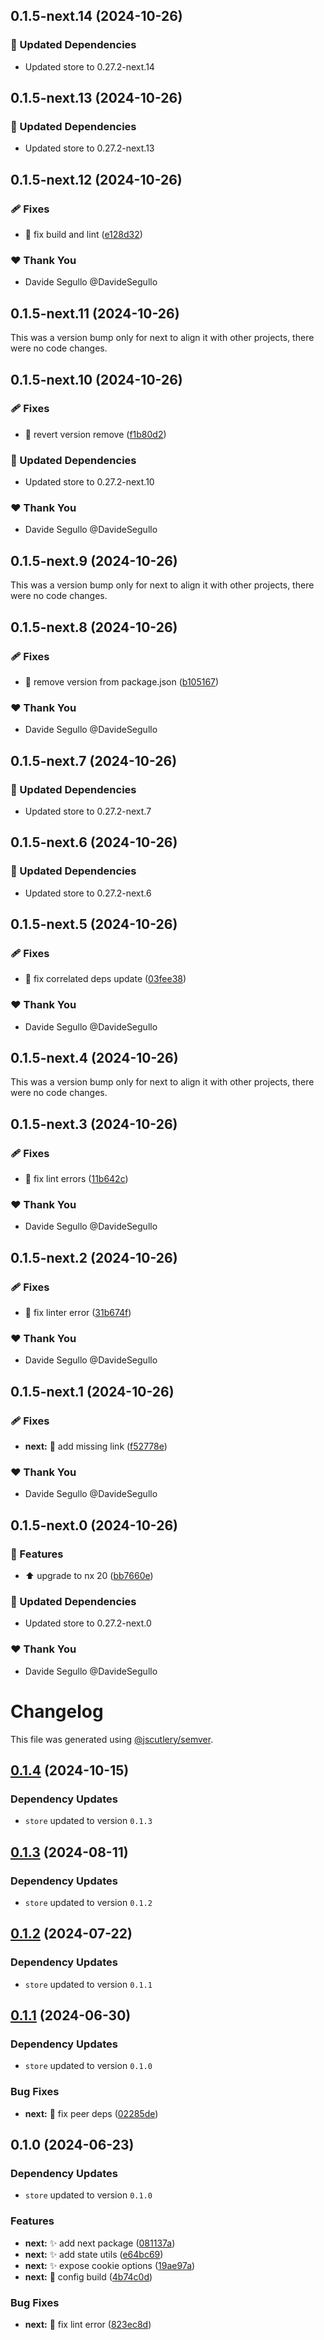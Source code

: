 ## 0.1.5-next.14 (2024-10-26)

### 🧱 Updated Dependencies

- Updated store to 0.27.2-next.14

## 0.1.5-next.13 (2024-10-26)

### 🧱 Updated Dependencies

- Updated store to 0.27.2-next.13

## 0.1.5-next.12 (2024-10-26)

### 🩹 Fixes

- :rotating_light: fix build and lint ([e128d32](https://github.com/nabla-studio/quirks/commit/e128d32))

### ❤️  Thank You

- Davide Segullo @DavideSegullo

## 0.1.5-next.11 (2024-10-26)

This was a version bump only for next to align it with other projects, there were no code changes.

## 0.1.5-next.10 (2024-10-26)

### 🩹 Fixes

- :green_heart: revert version remove ([f1b80d2](https://github.com/nabla-studio/quirks/commit/f1b80d2))

### 🧱 Updated Dependencies

- Updated store to 0.27.2-next.10

### ❤️  Thank You

- Davide Segullo @DavideSegullo

## 0.1.5-next.9 (2024-10-26)

This was a version bump only for next to align it with other projects, there were no code changes.

## 0.1.5-next.8 (2024-10-26)

### 🩹 Fixes

- :wrench: remove version from package.json ([b105167](https://github.com/nabla-studio/quirks/commit/b105167))

### ❤️  Thank You

- Davide Segullo @DavideSegullo

## 0.1.5-next.7 (2024-10-26)

### 🧱 Updated Dependencies

- Updated store to 0.27.2-next.7

## 0.1.5-next.6 (2024-10-26)

### 🧱 Updated Dependencies

- Updated store to 0.27.2-next.6

## 0.1.5-next.5 (2024-10-26)

### 🩹 Fixes

- :wrench: fix correlated deps update ([03fee38](https://github.com/nabla-studio/quirks/commit/03fee38))

### ❤️  Thank You

- Davide Segullo @DavideSegullo

## 0.1.5-next.4 (2024-10-26)

This was a version bump only for next to align it with other projects, there were no code changes.

## 0.1.5-next.3 (2024-10-26)

### 🩹 Fixes

- :rotating_light: fix lint errors ([11b642c](https://github.com/nabla-studio/quirks/commit/11b642c))

### ❤️  Thank You

- Davide Segullo @DavideSegullo

## 0.1.5-next.2 (2024-10-26)

### 🩹 Fixes

- :rotating_light: fix linter error ([31b674f](https://github.com/nabla-studio/quirks/commit/31b674f))

### ❤️  Thank You

- Davide Segullo @DavideSegullo

## 0.1.5-next.1 (2024-10-26)

### 🩹 Fixes

- **next:** :memo: add missing link ([f52778e](https://github.com/nabla-studio/quirks/commit/f52778e))

### ❤️  Thank You

- Davide Segullo @DavideSegullo

## 0.1.5-next.0 (2024-10-26)

### 🚀 Features

- :arrow_up: upgrade to nx 20 ([bb7660e](https://github.com/nabla-studio/quirks/commit/bb7660e))

### 🧱 Updated Dependencies

- Updated store to 0.27.2-next.0

### ❤️  Thank You

- Davide Segullo @DavideSegullo

# Changelog

This file was generated using [@jscutlery/semver](https://github.com/jscutlery/semver).

## [0.1.4](https://github.com/nabla-studio/quirks/compare/next@0.1.3...next@0.1.4) (2024-10-15)

### Dependency Updates

* `store` updated to version `0.1.3`
## [0.1.3](https://github.com/nabla-studio/quirks/compare/next@0.1.2...next@0.1.3) (2024-08-11)

### Dependency Updates

* `store` updated to version `0.1.2`
## [0.1.2](https://github.com/nabla-studio/quirks/compare/next@0.1.1...next@0.1.2) (2024-07-22)

### Dependency Updates

* `store` updated to version `0.1.1`
## [0.1.1](https://github.com/nabla-studio/quirks/compare/next@0.1.0...next@0.1.1) (2024-06-30)

### Dependency Updates

* `store` updated to version `0.1.0`

### Bug Fixes

* **next:** :bug: fix peer deps ([02285de](https://github.com/nabla-studio/quirks/commit/02285dec7fb7f95b3556aa01dd70a0c08306869b))

## 0.1.0 (2024-06-23)

### Dependency Updates

* `store` updated to version `0.1.0`

### Features

* **next:** :sparkles: add next package ([081137a](https://github.com/nabla-studio/quirks/commit/081137a90a35aa58f5966078f524d58bca6bbdb4))
* **next:** :sparkles: add state utils ([e64bc69](https://github.com/nabla-studio/quirks/commit/e64bc6923637c7cfa63862dd7cd85d6869aac636))
* **next:** :sparkles: expose cookie options ([19ae97a](https://github.com/nabla-studio/quirks/commit/19ae97a1f8431e1973d856af134a89fc5e11c115))
* **next:** :wrench: config build ([4b74c0d](https://github.com/nabla-studio/quirks/commit/4b74c0d0e11693b564ef3980bd9f20bd70e21f62))


### Bug Fixes

* **next:** :rotating_light: fix lint error ([823ec8d](https://github.com/nabla-studio/quirks/commit/823ec8d3e31e6634c3bedd39c696e5bf142ff7b4))
